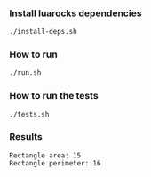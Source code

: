 
### Install luarocks dependencies

```bash
./install-deps.sh
```

### How to run

```bash
./run.sh
```

### How to run the tests

```bash
./tests.sh
```

### Results

```
Rectangle area: 15
Rectangle perimeter: 16
```